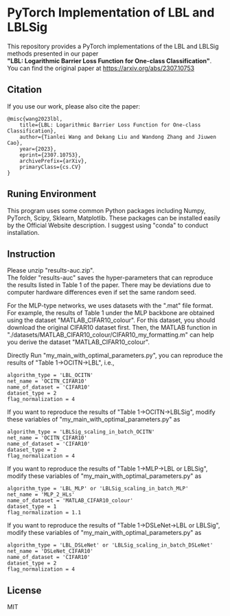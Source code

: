# PyTorch Implementation of LBL and LBLSig

This repository provides a PyTorch implementations of the LBL and LBLSig methods presented in our paper 
<br>**"LBL: Logarithmic Barrier Loss Function for One-class Classification"**.
<br>You can find the original paper at <https://arxiv.org/abs/2307.10753>

## Citation

If you use our work, please also cite the paper:

	@misc{wang2023lbl,
		title={LBL: Logarithmic Barrier Loss Function for One-class Classification}, 
		author={Tianlei Wang and Dekang Liu and Wandong Zhang and Jiuwen Cao},
		year={2023},
		eprint={2307.10753},
		archivePrefix={arXiv},
		primaryClass={cs.CV}
	}

## Runing Environment

This program uses some common Python packages including Numpy, PyTorch, Scipy, Sklearn, Matplotlib. These packages can be installed easily by the Official Website description. I suggest using "conda" to conduct installation.

## Instruction

Please unzip "results-auc.zip". 
<br>The folder "results-auc" saves the hyper-parameters that can reproduce the results listed in Table 1 of the paper. There may be deviations due to computer hardware differences even if set the same random seed. 

For the MLP-type networks, we uses datasets with the ".mat" file format. For example, the results of Table 1 under the MLP backbone are obtained using the dataset "MATLAB_CIFAR10_colour". For this dataset, you should download the original CIFAR10 dataset first. Then, the MATLAB function in "./datasets/MATLAB_CIFAR10_colour/CIFAR10_my_formatting.m" can help you derive the dataset "MATLAB_CIFAR10_colour".

Directly Run "my_main_with_optimal_parameters.py", you can reproduce the results of "Table 1->OCITN->LBL", i.e.,

	algorithm_type = 'LBL_OCITN'
	net_name = 'OCITN_CIFAR10'
	name_of_dataset = 'CIFAR10'
	dataset_type = 2
	flag_normalization = 4

If you want to reproduce the results of "Table 1->OCITN->LBLSig", modify these variables of "my_main_with_optimal_parameters.py" as 
	
	algorithm_type = 'LBLSig_scaling_in_batch_OCITN'
	net_name = 'OCITN_CIFAR10'
	name_of_dataset = 'CIFAR10'
	dataset_type = 2
	flag_normalization = 4

If you want to reproduce the results of "Table 1->MLP->LBL or LBLSig", modify these variables of "my_main_with_optimal_parameters.py" as 

	algorithm_type = 'LBL_MLP' or 'LBLSig_scaling_in_batch_MLP'
	net_name = 'MLP_2_HLs'
	name_of_dataset = 'MATLAB_CIFAR10_colour'
	dataset_type = 1
	flag_normalization = 1.1

If you want to reproduce the results of "Table 1->DSLeNet->LBL or LBLSig", modify these variables of "my_main_with_optimal_parameters.py" as 

	algorithm_type = 'LBL_DSLeNet' or 'LBLSig_scaling_in_batch_DSLeNet'
	net_name = 'DSLeNet_CIFAR10'
	name_of_dataset = 'CIFAR10'
	dataset_type = 2
	flag_normalization = 4

## License
MIT



